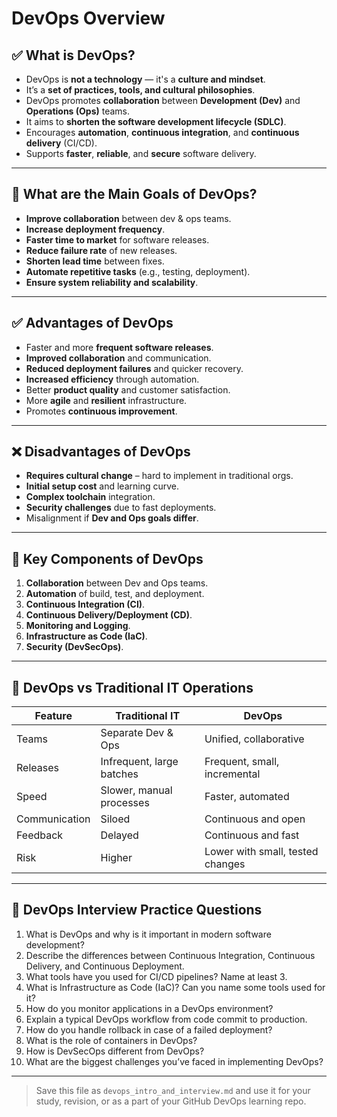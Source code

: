 # DevOps Overview

## ✅ What is DevOps?

- DevOps is **not a technology** — it's a **culture and mindset**.
- It’s a **set of practices, tools, and cultural philosophies**.
- DevOps promotes **collaboration** between **Development (Dev)** and **Operations (Ops)** teams.
- It aims to **shorten the software development lifecycle (SDLC)**.
- Encourages **automation**, **continuous integration**, and **continuous delivery** (CI/CD).
- Supports **faster**, **reliable**, and **secure** software delivery.

---

## 🎯 What are the Main Goals of DevOps?

- **Improve collaboration** between dev & ops teams.
- **Increase deployment frequency**.
- **Faster time to market** for software releases.
- **Reduce failure rate** of new releases.
- **Shorten lead time** between fixes.
- **Automate repetitive tasks** (e.g., testing, deployment).
- **Ensure system reliability and scalability**.

---

## ✅ Advantages of DevOps

- Faster and more **frequent software releases**.
- **Improved collaboration** and communication.
- **Reduced deployment failures** and quicker recovery.
- **Increased efficiency** through automation.
- Better **product quality** and customer satisfaction.
- More **agile** and **resilient** infrastructure.
- Promotes **continuous improvement**.

---

## ❌ Disadvantages of DevOps

- **Requires cultural change** – hard to implement in traditional orgs.
- **Initial setup cost** and learning curve.
- **Complex toolchain** integration.
- **Security challenges** due to fast deployments.
- Misalignment if **Dev and Ops goals differ**.

---

## 🔑 Key Components of DevOps

1. **Collaboration** between Dev and Ops teams.
2. **Automation** of build, test, and deployment.
3. **Continuous Integration (CI)**.
4. **Continuous Delivery/Deployment (CD)**.
5. **Monitoring and Logging**.
6. **Infrastructure as Code (IaC)**.
7. **Security (DevSecOps)**.

---

## 🔁 DevOps vs Traditional IT Operations

| Feature       | Traditional IT           | DevOps                      |
|---------------|--------------------------|-----------------------------|
| Teams         | Separate Dev & Ops       | Unified, collaborative      |
| Releases      | Infrequent, large batches| Frequent, small, incremental|
| Speed         | Slower, manual processes | Faster, automated           |
| Communication | Siloed                   | Continuous and open         |
| Feedback      | Delayed                  | Continuous and fast         |
| Risk          | Higher                   | Lower with small, tested changes |

---

## 🧠 DevOps Interview Practice Questions

1. What is DevOps and why is it important in modern software development?
2. Describe the differences between Continuous Integration, Continuous Delivery, and Continuous Deployment.
3. What tools have you used for CI/CD pipelines? Name at least 3.
4. What is Infrastructure as Code (IaC)? Can you name some tools used for it?
5. How do you monitor applications in a DevOps environment?
6. Explain a typical DevOps workflow from code commit to production.
7. How do you handle rollback in case of a failed deployment?
8. What is the role of containers in DevOps?
9. How is DevSecOps different from DevOps?
10. What are the biggest challenges you’ve faced in implementing DevOps?

---

> Save this file as `devops_intro_and_interview.md` and use it for your study, revision, or as a part of your GitHub DevOps learning repo.

